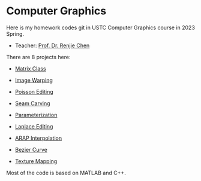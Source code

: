 # Computer Graphics

Here is my homework codes git in USTC Computer Graphics course in 2023 Spring. 

- Teacher: [Prof. Dr. Renjie Chen](http://staff.ustc.edu.cn/~renjiec)

There are 8 projects here: 

- [Matrix Class](./01_matrix_class)

- [Image Warping](./02_Image_warping)
- [Poisson Editing](03_poisson_editing)
- [Seam Carving](./04_seam_carving)
- [Parameterization](./05_parameterization)
- [Laplace Editing](./laplace_mesh)
- [ARAP Interpolation](./07_ARAP_Interpolation)
- [Bezier Curve](./08_bézier_burve)
- [Texture Mapping](./09_texture_mapping)

Most of the code is based on MATLAB and C++. 

